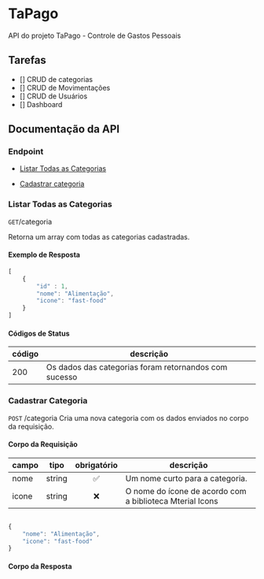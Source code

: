 # TaPago
API do projeto TaPago - Controle de Gastos Pessoais

## Tarefas 
- [] CRUD de categorias 
- [] CRUD de Movimentações
- [] CRUD de Usuários
- [] Dashboard

## Documentação da API

### Endpoint
- [Listar Todas as Categorias](#listar-todas-as-categorias)

- [Cadastrar categoria](#cadastrar-categoria)

### Listar Todas as Categorias 

`GET`/categoria 

Retorna um array com todas as categorias cadastradas.

#### Exemplo de Resposta 
```js
[
    {
        "id" : 1,
        "nome": "Alimentação",
        "icone": "fast-food"
    }
]
```

#### Códigos de Status 

|código|descrição|
|------|---------|
|200|Os dados das categorias foram retornandos com sucesso|

### Cadastrar Categoria 
`POST` /categoria 
Cria uma nova categoria com os dados enviados no corpo da requisição.

#### Corpo da Requisição

|campo|tipo|obrigatório|descrição|
|-----|----|:-----------:|---------|
|nome|string|✅|Um nome curto para a categoria.
|icone| string| ❌| O nome do ícone de acordo com a biblioteca Mterial Icons

```js

{      
    "nome": "Alimentação",
    "icone": "fast-food"
}
```

#### Corpo da Resposta 

